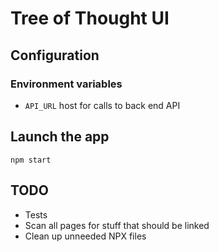 # Tree of Thought UI

## Configuration
### Environment variables
* `API_URL` host for calls to back end API

## Launch the app
`npm start`

## TODO
* Tests
* Scan all pages for stuff that should be linked
* Clean up unneeded NPX files

